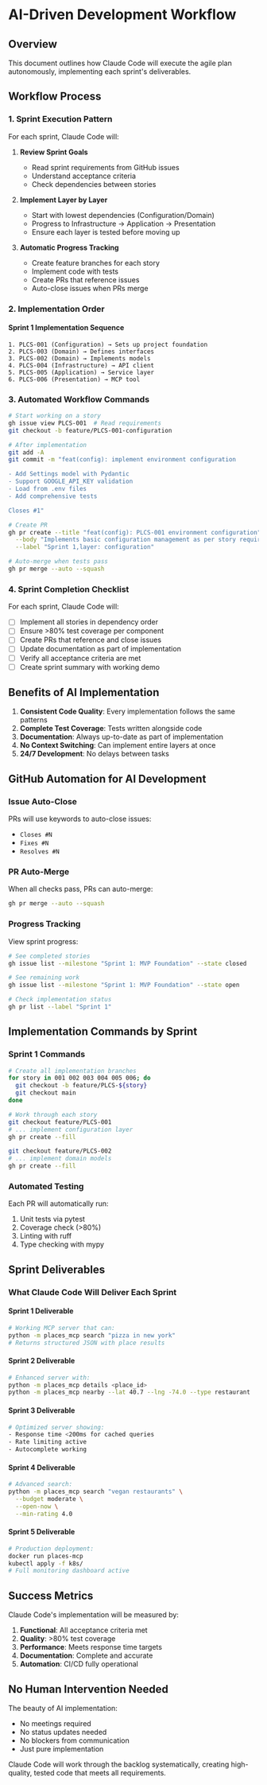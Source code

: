 # AI-Driven Development Workflow

## Overview

This document outlines how Claude Code will execute the agile plan autonomously, implementing each sprint's deliverables.

## Workflow Process

### 1. Sprint Execution Pattern

For each sprint, Claude Code will:

1. **Review Sprint Goals**
   - Read sprint requirements from GitHub issues
   - Understand acceptance criteria
   - Check dependencies between stories

2. **Implement Layer by Layer**
   - Start with lowest dependencies (Configuration/Domain)
   - Progress to Infrastructure → Application → Presentation
   - Ensure each layer is tested before moving up

3. **Automatic Progress Tracking**
   - Create feature branches for each story
   - Implement code with tests
   - Create PRs that reference issues
   - Auto-close issues when PRs merge

### 2. Implementation Order

#### Sprint 1 Implementation Sequence
```
1. PLCS-001 (Configuration) → Sets up project foundation
2. PLCS-003 (Domain) → Defines interfaces  
3. PLCS-002 (Domain) → Implements models
4. PLCS-004 (Infrastructure) → API client
5. PLCS-005 (Application) → Service layer
6. PLCS-006 (Presentation) → MCP tool
```

### 3. Automated Workflow Commands

```bash
# Start working on a story
gh issue view PLCS-001  # Read requirements
git checkout -b feature/PLCS-001-configuration

# After implementation
git add -A
git commit -m "feat(config): implement environment configuration

- Add Settings model with Pydantic
- Support GOOGLE_API_KEY validation  
- Load from .env files
- Add comprehensive tests

Closes #1"

# Create PR
gh pr create --title "feat(config): PLCS-001 environment configuration" \
  --body "Implements basic configuration management as per story requirements" \
  --label "Sprint 1,layer: configuration"

# Auto-merge when tests pass
gh pr merge --auto --squash
```

### 4. Sprint Completion Checklist

For each sprint, Claude Code will:

- [ ] Implement all stories in dependency order
- [ ] Ensure >80% test coverage per component
- [ ] Create PRs that reference and close issues
- [ ] Update documentation as part of implementation
- [ ] Verify all acceptance criteria are met
- [ ] Create sprint summary with working demo

## Benefits of AI Implementation

1. **Consistent Code Quality**: Every implementation follows the same patterns
2. **Complete Test Coverage**: Tests written alongside code
3. **Documentation**: Always up-to-date as part of implementation
4. **No Context Switching**: Can implement entire layers at once
5. **24/7 Development**: No delays between tasks

## GitHub Automation for AI Development

### Issue Auto-Close
PRs will use keywords to auto-close issues:
- `Closes #N`
- `Fixes #N`
- `Resolves #N`

### PR Auto-Merge
When all checks pass, PRs can auto-merge:
```bash
gh pr merge --auto --squash
```

### Progress Tracking
View sprint progress:
```bash
# See completed stories
gh issue list --milestone "Sprint 1: MVP Foundation" --state closed

# See remaining work
gh issue list --milestone "Sprint 1: MVP Foundation" --state open

# Check implementation status
gh pr list --label "Sprint 1"
```

## Implementation Commands by Sprint

### Sprint 1 Commands
```bash
# Create all implementation branches
for story in 001 002 003 004 005 006; do
  git checkout -b feature/PLCS-${story}
  git checkout main
done

# Work through each story
git checkout feature/PLCS-001
# ... implement configuration layer
gh pr create --fill

git checkout feature/PLCS-002  
# ... implement domain models
gh pr create --fill
```

### Automated Testing
Each PR will automatically run:
1. Unit tests via pytest
2. Coverage check (>80%)
3. Linting with ruff
4. Type checking with mypy

## Sprint Deliverables

### What Claude Code Will Deliver Each Sprint

#### Sprint 1 Deliverable
```bash
# Working MCP server that can:
python -m places_mcp search "pizza in new york"
# Returns structured JSON with place results
```

#### Sprint 2 Deliverable
```bash
# Enhanced server with:
python -m places_mcp details <place_id>
python -m places_mcp nearby --lat 40.7 --lng -74.0 --type restaurant
```

#### Sprint 3 Deliverable
```bash
# Optimized server showing:
- Response time <200ms for cached queries
- Rate limiting active
- Autocomplete working
```

#### Sprint 4 Deliverable
```bash
# Advanced search:
python -m places_mcp search "vegan restaurants" \
  --budget moderate \
  --open-now \
  --min-rating 4.0
```

#### Sprint 5 Deliverable
```bash
# Production deployment:
docker run places-mcp
kubectl apply -f k8s/
# Full monitoring dashboard active
```

## Success Metrics

Claude Code's implementation will be measured by:

1. **Functional**: All acceptance criteria met
2. **Quality**: >80% test coverage
3. **Performance**: Meets response time targets
4. **Documentation**: Complete and accurate
5. **Automation**: CI/CD fully operational

## No Human Intervention Needed

The beauty of AI implementation:
- No meetings required
- No status updates needed  
- No blockers from communication
- Just pure implementation

Claude Code will work through the backlog systematically, creating high-quality, tested code that meets all requirements.